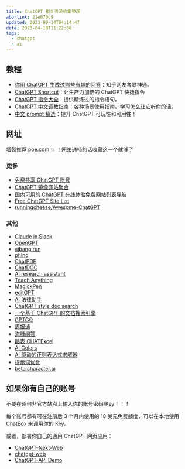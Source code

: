 ```yaml
---
title: ChatGPT 相关资源收集整理
abbrlink: 21e870c9
updated: 2023-09-14T04:14:47
date: 2023-04-10T11:22:00
tags:
  - chatgpt
  - ai
---
```


## 教程

- [你用 ChatGPT 生成过哪些有趣的回答](https://www.zhihu.com/question/570430650)：知乎网友各显神通。
- [ChatGPT Shortcut](https://www.aishort.top/)：让生产力加倍的 ChatGPT 快捷指令
- [ChatGPT 指令大全](https://www.explainthis.io/zh-hans/chatgpt)：提供精炼过的指令语句。
- [ChatGPT 中文调教指南](https://github.com/PlexPt/awesome-chatgpt-prompts-zh)：各种场景使用指南。学习怎么让它听你的话。
- [中文 prompt 精选](https://github.com/yzfly/wonderful-prompts)：提升 ChatGPT 可玩性和可用性！

## 网址

墙裂推荐 [poe.com](https://poe.com) 💥 ！网络通畅的话收藏这一个就够了

### 更多

- [免费共享 ChatGPT 账号](https://chat-shared1.zhile.io/shared.html)
- [ChatGPT 镜像网站聚合](https://www.mydyjs.com/gpt.html)
- [国内可用的 ChatGPT 在线体验免费网站列表导航](https://lzw.me/x/chatgpt-sites/)
- [Free ChatGPT Site List](https://cc.ai55.cc/)
- [runningcheese/Awesome-ChatGPT](https://github.com/runningcheese/Awesome-ChatGPT)

### 其他

- [Claude in Slack](https://www.anthropic.com/index/claude-now-in-slack)
- [OpenGPT](https://open-gpt.app/)
- [aibang.run](https://aibang.run)
- [phind](https://www.phind.com/)
- [ChatPDF](https://www.chatpdf.com/)
- [ChatDOC](https://chatdoc.com/)
- [AI research assistant](https://typeset.io/)
- [Teach Anything](https://www.teach-anything.com/)
- [MagickPen](https://magickpen.com)
- [editGPT](https://www.editgpt.app/)
- [AI 法律助手](https://github.com/lvwzhen/law-cn-ai)
- [ChatGPT style doc search](https://github.com/supabase-community/nextjs-openai-doc-search)
- [一个基于 ChatGPT 的文档搜索引擎](https://github.com/gorse-io/midsearch)
- [GPTGO](https://gptgo.ai)
- [周报通](https://zhoubaotong.com)
- [海豚问答](http://zhimachat.com/)
- [酷表 CHATExcel](https://chatexcel.com)
- [AI Colors](https://aicolors.co/)
- [AI 驱动的正则表达式求解器](https://regex.ai/)
- [提示词优化](https://promptperfect.jinaai.cn/)
- [beta.character.ai](https://beta.character.ai/)

## 如果你有自己的账号

不要在任何非官方站点上输入你的账号密码/Key！！！

每个账号都有可在注册后 3 个月内使用的 18 美元免费额度，可以在本地使用 [ChatBox](https://hub.fgit.ml/Bin-Huang/chatbox/releases) 来调用你的 Key。

或者，部署你自己的通用 ChatGPT 网页应用：

- [ChatGPT-Next-Web](https://github.com/Yidadaa/ChatGPT-Next-Web/blob/main/README_CN.md)
- [chatgpt-web](https://github.com/Chanzhaoyu/chatgpt-web)
- [ChatGPT-API Demo](https://github.com/ddiu8081/chatgpt-demo/blob/main/README.zh-CN.md)
